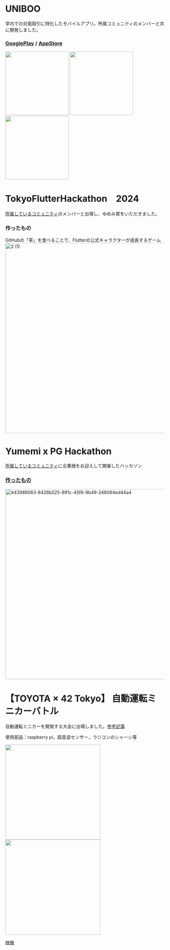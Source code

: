<!--
**kota78/kota78** is a ✨ _special_ ✨ repository because its `README.md` (this file) appears on your GitHub profile.

Here are some ideas to get you started:

- 🔭 I’m currently working on ...
- 🌱 I’m currently learning ...
- 👯 I’m looking to collaborate on ...
- 🤔 I’m looking for help with ...
- 💬 Ask me about ...
- 📫 How to reach me: ...
- 😄 Pronouns: ...
- ⚡ Fun fact: ...
-->

<!-- [![Anurag's GitHub stats](https://github-readme-stats.vercel.app/api?username=kota78)](https://github.com/anuraghazra/github-readme-stats) -->

# UNIBOO
学内での対面取引に特化したモバイルアプリ。所属コミュニティのメンバーと共に開発しました。
### [GooglePlay](https://play.google.com/store/apps/details?id=kota1725.tradeApp) / [AppStore](https://apps.apple.com/dk/app/uniboo/id6479956266)
<img src="https://github.com/user-attachments/assets/7fa5fdbd-8dec-4c6f-90b8-e77c7a0ab070" width=200 />
<img src="https://github.com/user-attachments/assets/a5047f97-0d6c-455a-831e-749fe812ff00" width=200 />
<img src="https://github.com/user-attachments/assets/4fcb3701-2a54-411a-8e15-2b753a878668" width=200 />

# TokyoFlutterHackathon　2024
[所属しているコミュニティ](https://playground-universe.com/)のメンバーと出場し、ゆめみ賞をいただきました。
### 作ったもの
GitHubの「草」を食べることで、Flutterの公式キャラクターが成長するゲーム
<img width="600" alt="2 (1)" src="https://github.com/user-attachments/assets/defadcdf-6a8a-4479-972b-e49d616a0877" />


# Yumemi x PG Hackathon
[所属しているコミュニティ](https://playground-universe.com/)に企業様をお迎えして開催したハッカソン
### [作ったもの](https://github.com/shinonome-inc/yumemi-pg-hackathon-team2)
<img width="600" alt="443988063-8428b525-891c-45f6-9b49-248094ed44a4" src="https://github.com/user-attachments/assets/29c43c14-ecd0-4426-939b-0379573b4883" />

# 【TOYOTA × 42 Tokyo】 自動運転ミニカーバトル
自動運転ミニカーを開発する大会に出場しました。[参考記事](https://42tokyo.jp/news/2024-02-02-j9ixc7lm8x/)

使用部品：raspberry pi，超音波センサー，ラジコンのシャーシ等

<img src="https://github.com/user-attachments/assets/e7acb141-b1b5-4d8b-8911-b478f0558c2f" height=300 />
<img src="https://github.com/user-attachments/assets/5069447a-b5c8-44da-84a1-855bc8b248cd" height=300 />

[映像](https://github.com/user-attachments/assets/9d4be374-46c5-4585-8b58-895ca5bc63ba)




